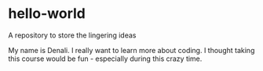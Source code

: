 # hello-world
A repository to store the lingering ideas


My name is Denali. I really want to learn more about coding. I thought taking this course would be fun - especially during this crazy time.
